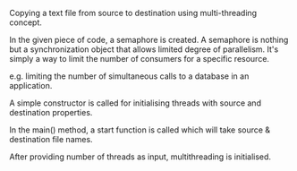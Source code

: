 Copying a text file from source to destination using multi-threading concept.

In the given piece of code, a semaphore is created. A semaphore is nothing but a synchronization object that
allows limited degree of parallelism. It's simply a way to limit the number of consumers for a specific resource.

e.g. limiting the number of simultaneous calls to a database in an application.

A simple constructor is called for initialising threads with source and destination properties.

In the main() method, a start function is called which will take source & destination file names.

After providing number of threads as input, multithreading is initialised.
